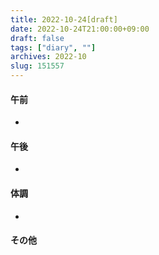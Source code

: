 ```yaml
---
title: 2022-10-24[draft]
date: 2022-10-24T21:00:00+09:00
draft: false
tags: ["diary", ""]
archives: 2022-10
slug: 151557
---
```

#### 午前
- 
#### 午後
- 
#### 体調
- 
#### その他